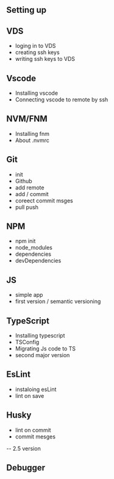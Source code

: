 ## Setting up

## VDS
- loging in to VDS 
- creating ssh keys 
- writing ssh keys to VDS 

## Vscode
- Installing vscode 
- Connecting vscode to remote by ssh

## NVM/FNM 
- Installing fnm 
- About .nvmrc

## Git 
- init 
- Github 
- add remote
- add / commit
- coreect commit msges 
- pull push

## NPM
- npm init 
- node_modules 
- dependencies
- devDependencies
## JS 
- simple app 
- first version  / semantic versioning 
## TypeScript 
- Installing typescript
- TSConfig
- Migrating Js code to TS
- second major  version 
## EsLint
- instaloing esLint 
- lint on save 

## Husky 
- lint on commit 
- commit mesges

-- 2.5 version 

## Debugger
